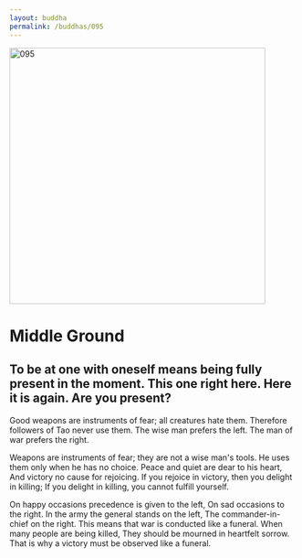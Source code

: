 ```yaml
---
layout: buddha
permalink: /buddhas/095
---
```


<div class="uk-text-center">
<img src="{{"/assets/img/buddhas/buddha-095.jpg" | relative_url}}" alt="095"  width="448" height="448"></div>

# Middle Ground

## To be at one with oneself means being fully present in the moment. This one right here. Here it is again. Are you present?



Good weapons are instruments of fear; all creatures hate them.
Therefore followers of Tao never use them.
The wise man prefers the left.
The man of war prefers the right.

Weapons are instruments of fear; they are not a wise man's tools.
He uses them only when he has no choice.
Peace and quiet are dear to his heart,
And victory no cause for rejoicing.
If you rejoice in victory, then you delight in killing;
If you delight in killing, you cannot fulfill yourself.

On happy occasions precedence is given to the left,
On sad occasions to the right.
In the army the general stands on the left,
The commander-in-chief on the right.
This means that war is conducted like a funeral.
When many people are being killed,
They should be mourned in heartfelt sorrow.
That is why a victory must be observed like a funeral.

